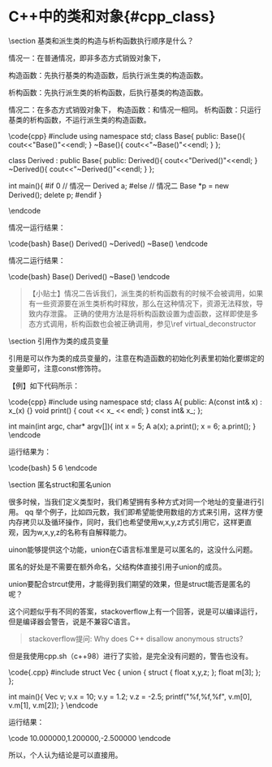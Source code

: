 C++中的类和对象{#cpp_class}
========================

\section 基类和派生类的构造与析构函数执行顺序是什么？

情况一：在普通情况，即非多态方式销毁对象下，

构造函数：先执行基类的构造函数，后执行派生类的构造函数。

析构函数：先执行派生类的析构函数，后执行基类的构造函数。

情况二：在多态方式销毁对象下，
构造函数：和情况一相同。
析构函数：只运行基类的析构函数，不运行派生类的构造函数。

\code{cpp}
#include <iostream>
using namespace std;
class Base{
public:
    Base(){ cout<<"Base()"<<endl; }
    ~Base(){ cout<<"~Base()"<<endl; }
};

class Derived : public Base{
public:
    Derived(){ cout<<"Derived()"<<endl; }
    ~Derived(){ cout<<"~Derived()"<<endl; }
};

int main(){
#if 0   // 情况一
    Derived a;
#else   // 情况二
    Base *p = new Derived();
    delete p;
#endif
}

\endcode

情况一运行结果：

\code{bash}
Base()
Derived()
~Derived()
~Base()
\endcode

情况二运行结果：

\code{bash}
Base()
Derived()
~Base()
\endcode

>【小贴士】情况二告诉我们，派生类的析构函数有的时候不会被调用，如果有一些资源要在派生类析构时释放，那么在这种情况下，资源无法释放，导致内存泄露。
正确的使用方法是将析构函数设置为虚函数，这样即使是多态方式调用，析构函数也会被正确调用，参见\ref virtual_deconstructor


\section 引用作为类的成员变量

引用是可以作为类的成员变量的，注意在构造函数的初始化列表里初始化要绑定的变量即可，注意const修饰符。

【例】如下代码所示：

\code{cpp}
#include <iostream>
using namespace std;
class A{
public:
   A(const int& x) : x_(x) {}
   void print() { cout << x_ << endl; }
   const int& x_;
};

int main(int argc, char* argv[]){
   int x = 5;
   A a(x);
   a.print();
   x = 6;
   a.print();
}
\endcode

运行结果为：

\code{bash}
5
6
\endcode

\section 匿名struct和匿名union

很多时候，当我们定义类型时，我们希望拥有多种方式对同一个地址的变量进行引用。
qq
举个例子，比如四元数，我们即希望能使用数组的方式来引用，这样方便内存拷贝以及循环操作，同时，我们也希望使用w,x,y,z方式引用它，这样更直观，因为w,x,y,z的名称有自解释能力。

uinon能够提供这个功能，union在C语言标准里是可以匿名的，这没什么问题。

匿名的好处是不需要在额外命名，父结构体直接引用子union的成员。

union要配合strcut使用，才能得到我们期望的效果，但是struct能否是匿名的呢？

这个问题似乎有不同的答案，stackoverflow上有一个回答，说是可以编译运行，但是编译器会警告，说是不兼容C语言。

> stackoverflow提问: Why does C++ disallow anonymous structs?

但是我使用cpp.sh（c++98）进行了实验，是完全没有问题的，警告也没有。

\code{.cpp}
#include <cstdio>
struct Vec {
  union {
    struct {
      float x,y,z;
    };
    float m[3];
  };
};

int main(){
    Vec v;
    v.x = 10;
    v.y = 1.2;
    v.z = -2.5;
    printf("%f,%f,%f", v.m[0], v.m[1], v.m[2]);
}
\endcode

运行结果：

\code
10.000000,1.200000,-2.500000 
\endcode

所以，个人认为结论是可以直接用。